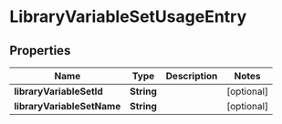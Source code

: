 

# LibraryVariableSetUsageEntry


## Properties

Name | Type | Description | Notes
------------ | ------------- | ------------- | -------------
**libraryVariableSetId** | **String** |  |  [optional]
**libraryVariableSetName** | **String** |  |  [optional]



